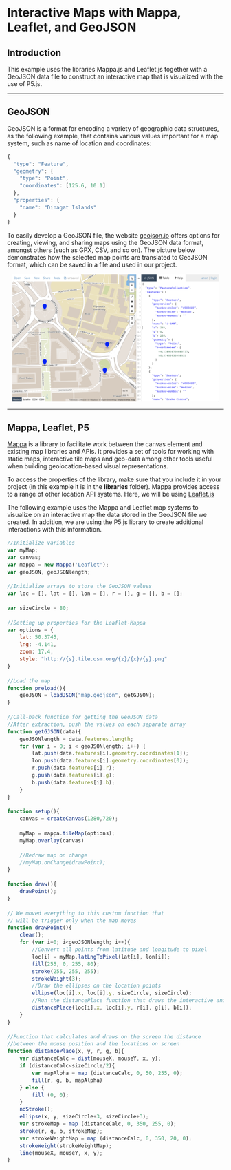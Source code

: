 # Interactive Maps with Mappa, Leaflet, and GeoJSON

## Introduction
This example uses the libraries Mappa.js and Leaflet.js together with a GeoJSON data file to construct an interactive map that is visualized with the use of P5.js.

---

## GeoJSON

GeoJSON is a format for encoding a variety of geographic data structures, as the following example, that contains various values important for a map system, such as name of location and coordinates:

```JavaScript
{
  "type": "Feature",
  "geometry": {
    "type": "Point",
    "coordinates": [125.6, 10.1]
  },
  "properties": {
    "name": "Dinagat Islands"
  }
}
```

To easily develop a GeoJSON file, the website [geojson.io](geojson.io) offers options for creating, viewing, and sharing maps using the GeoJSON data format, amongst others (such as GPX, CSV, and so on). The picture below demonstrates how the selected map points are translated to GeoJSON format, which can be saved in a file and used in our project.

<p align="center">
<img alt="mLabCreateNewDeployment" src="assets/geojson.png" width="480" />
</p>

---

## Mappa, Leaflet, P5

[Mappa](https://mappa.js.org) is a library to facilitate work between the canvas element and existing map libraries and APIs. It provides a set of tools for working with static maps, interactive tile maps and geo-data among other tools useful when building geolocation-based visual representations.

To access the properties of the library, make sure that you include it in your project (in this example it is in the **libraries** folder). Mappa provides access to a range of other location API systems. Here, we will be using [Leaflet.js](https://leafletjs.com/examples/geojson/)

The following example uses the Mappa and Leaflet map systems to visualize on an interactive map the data stored in the GeoJSON file we created. In addition, we are using the P5.js library to create additional interactions with this information.

```JavaScript
//Initialize variables
var myMap;
var canvas;
var mappa = new Mappa('Leaflet');
var geoJSON, geoJSONlength;

//Initialize arrays to store the GeoJSON values
var loc = [], lat = [], lon = [], r = [], g = [], b = [];

var sizeCircle = 80;

//Setting up properties for the Leaflet-Mappa
var options = {
	lat: 50.3745,
	lng: -4.141,
	zoom: 17.4,
	style: "http://{s}.tile.osm.org/{z}/{x}/{y}.png"
}

//Load the map
function preload(){
	geoJSON = loadJSON("map.geojson", getGJSON);
}

//Call-back function for getting the GeoJSON data
//After extraction, push the values on each separate array
function getGJSON(data){
	geoJSONlength = data.features.length;
	for (var i = 0; i < geoJSONlength; i++) {
		lat.push(data.features[i].geometry.coordinates[1]);
		lon.push(data.features[i].geometry.coordinates[0]);
		r.push(data.features[i].r);
		g.push(data.features[i].g);
		b.push(data.features[i].b);
	}
}

function setup(){
	canvas = createCanvas(1280,720);

	myMap = mappa.tileMap(options);
	myMap.overlay(canvas)

	//Redraw map on change
	//myMap.onChange(drawPoint);
}

function draw(){
	drawPoint();
} 

// We moved everything to this custom function that
// will be trigger only when the map moves
function drawPoint(){
	clear();
	for (var i=0; i<geoJSONlength; i++){
		//Convert all points from latitude and longitude to pixel
		loc[i] = myMap.latLngToPixel(lat[i], lon[i]);
		fill(255, 0, 255, 80);
		stroke(255, 255, 255);
		strokeWeight(3);
		//Draw the ellipses on the location points
		ellipse(loc[i].x, loc[i].y, sizeCircle, sizeCircle);
		//Run the distancePlace function that draws the interactive animation
		distancePlace(loc[i].x, loc[i].y, r[i], g[i], b[i]);
	}
}

//Function that calculates and draws on the screen the distance
//between the mouse position and the locations on screen
function distancePlace(x, y, r, g, b){
	var distanceCalc = dist(mouseX, mouseY, x, y);
	if (distanceCalc<sizeCircle/2){
		var mapAlpha = map (distanceCalc, 0, 50, 255, 0);
		fill(r, g, b, mapAlpha)
	} else {
		fill (0, 0);
	}
	noStroke();
	ellipse(x, y, sizeCircle+3, sizeCircle+3);
	var strokeMap = map (distanceCalc, 0, 350, 255, 0);
	stroke(r, g, b, strokeMap);
	var strokeWeightMap = map (distanceCalc, 0, 350, 20, 0);
	strokeWeight(strokeWeightMap);
	line(mouseX, mouseY, x, y);
}
```
